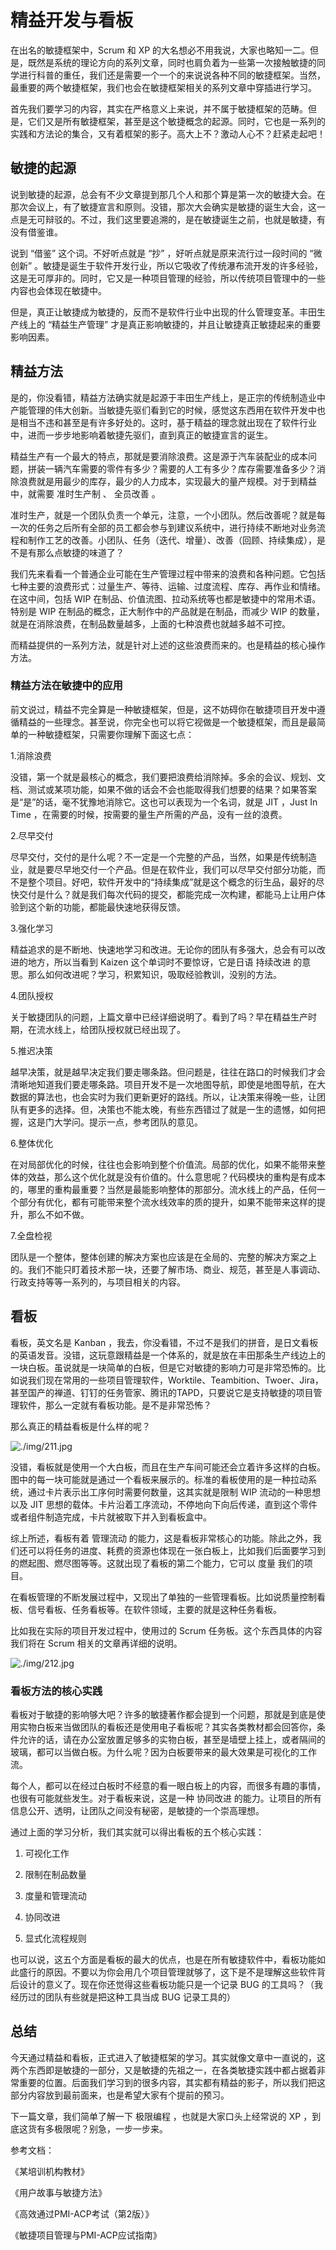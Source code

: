 # 精益开发与看板

在出名的敏捷框架中，Scrum 和 XP 的大名想必不用我说，大家也略知一二。但是，既然是系统的理论方向的系列文章，同时也肩负着为一些第一次接触敏捷的同学进行科普的重任，我们还是需要一个一个的来说说各种不同的敏捷框架。当然，最重要的两个敏捷框架，我们也会在敏捷框架相关的系列文章中穿插进行学习。

首先我们要学习的内容，其实在严格意义上来说，并不属于敏捷框架的范畴。但是，它们又是所有敏捷框架，甚至是这个敏捷概念的起源。同时，它也是一系列的实践和方法论的集合，又有着框架的影子。高大上不？激动人心不？赶紧走起吧！

## 敏捷的起源

说到敏捷的起源，总会有不少文章提到那几个人和那个算是第一次的敏捷大会。在那次会议上，有了敏捷宣言和原则。没错，那次大会确实是敏捷的诞生大会，这一点是无可辩驳的。不过，我们这里要追溯的，是在敏捷诞生之前，也就是敏捷，有没有借鉴谁。

说到 “借鉴” 这个词。不好听点就是 “抄” ，好听点就是原来流行过一段时间的 “微创新” 。敏捷是诞生于软件开发行业，所以它吸收了传统瀑布流开发的许多经验，这是无可厚非的。同时，它又是一种项目管理的经验，所以传统项目管理中的一些内容也会体现在敏捷中。

但是，真正让敏捷成为敏捷的，反而不是软件行业中出现的什么管理变革。丰田生产线上的 “精益生产管理” 才是真正影响敏捷的，并且让敏捷真正敏捷起来的重要影响因素。

## 精益方法

是的，你没看错，精益方法确实就是起源于丰田生产线上，是正宗的传统制造业中产能管理的伟大创新。当敏捷先驱们看到它的时候，感觉这东西用在软件开发中也是相当不违和甚至是有许多好处的。这时，基于精益的理念就出现在了软件行业中，进而一步步地影响着敏捷先驱们，直到真正的敏捷宣言的诞生。

精益生产有一个最大的特点，那就是要消除浪费。这是源于汽车装配业的成本问题，拼装一辆汽车需要的零件有多少？需要的人工有多少？库存需要准备多少？消除浪费就是用最少的库存，最少的人力成本，实现最大的量产规模。对于到精益中，就需要 准时生产制 、 全员改善 。

准时生产，就是一个团队负责一个单元，注意，一个小团队。然后改善呢？就是每一次的任务之后所有全部的员工都会参与到建议系统中，进行持续不断地对业务流程和制作工艺的改善。小团队、任务（迭代、增量）、改善（回顾、持续集成），是不是有那么点敏捷的味道了？

我们先来看看一个普通企业可能在生产管理过程中带来的浪费和各种问题。它包括七种主要的浪费形式：过量生产、等待、运输、过度流程、库存、再作业和情绪。在这中间，包括 WIP 在制品、价值流图、拉动系统等也都是敏捷中的常用术语。特别是 WIP 在制品的概念，正大制作中的产品就是在制品，而减少 WIP 的数量，就是在消除浪费，在制品数量越多，上面的七种浪费也就越多越不可控。

而精益提供的一系列方法，就是针对上述的这些浪费而来的。也是精益的核心操作方法。

### 精益方法在敏捷中的应用

前文说过，精益不完全算是一种敏捷框架，但是，这不妨碍你在敏捷项目开发中遵循精益的一些理念。甚至说，你完全也可以将它视做是一个敏捷框架，而且是最简单的一种敏捷框架，只需要你理解下面这七点：

1.消除浪费

没错，第一个就是最核心的概念，我们要把浪费给消除掉。多余的会议、规划、文档、测试或某项功能，如果不做的话会不会也能取得我们想要的结果？如果答案是“是”的话，毫不犹豫地消除它。这也可以表现为一个名词，就是 JIT ，Just In Time ，在需要的时候，按需要的量生产所需的产品，没有一丝的浪费。

2.尽早交付

尽早交付，交付的是什么呢？不一定是一个完整的产品，当然，如果是传统制造业，就是要尽早地交付一个产品。但是在软件业，我们可以尽早交付部分功能，而不是整个项目。好吧，软件开发中的“持续集成”就是这个概念的衍生品，最好的尽快交付是什么？就是我们每次代码的提交，都能完成一次构建，都能马上让用户体验到这个新的功能，都能最快速地获得反馈。

3.强化学习

精益追求的是不断地、快速地学习和改进。无论你的团队有多强大，总会有可以改进的地方，所以当看到 Kaizen 这个单词时不要惊讶，它是日语 持续改进 的意思。那么如何改进呢？学习，积累知识，吸取经验教训，没别的方法。

4.团队授权

关于敏捷团队的问题，上篇文章中已经详细说明了。看到了吗？早在精益生产时期，在流水线上，给团队授权就已经出现了。

5.推迟决策

越早决策，就是越早决定我们要走哪条路。但问题是，往往在路口的时候我们才会清晰地知道我们要走哪条路。项目开发不是一次地图导航，即使是地图导航，在大数据的算法也，也会实时为我们更新更好的路线。所以，让决策来得晚一些，让团队有更多的选择。但，决策也不能太晚，有些东西错过了就是一生的遗憾，如何把握，这是门大学问。提示一点，参考团队的意见。

6.整体优化

在对局部优化的时候，往往也会影响到整个价值流。局部的优化，如果不能带来整体的效益，那么这个优化就是没有价值的。什么意思呢？代码模块的重构是有成本的，哪里的重构最重要？当然是最能影响整体的那部分。流水线上的产品，任何一个部分有优化，都有可能带来整个流水线效率的质的提升，如果不能带来这样的提升，那么不如不做。

7.全盘检视

团队是一个整体，整体创建的解决方案也应该是在全局的、完整的解决方案之上的。我们不能只盯着技术那一块，还要了解市场、商业、规范，甚至是人事调动、行政支持等等一系列的，与项目相关的内容。

## 看板

看板，英文名是 Kanban ，我去，你没看错，不过不是我们的拼音，是日文看板的英语发音。没错，这玩意跟精益是一个体系的，就是放在丰田那条生产线边上的一块白板。虽说就是一块简单的白板，但是它对敏捷的影响力可是非常恐怖的。比如说我们现在常用的一些项目管理软件，Worktile、Teambition、Twoer、Jira，甚至国产的禅道、钉钉的任务管家、腾讯的TAPD，只要说它是支持敏捷的项目管理软件，那么一定就有看板功能。是不是非常恐怖？

那么真正的精益看板是什么样的呢？

![./img/211.jpg](./img/211.jpg)

没错，看板就是使用一个大白板，而且在生产车间可能还会立着许多这样的白板。图中的每一块可能就是通过一个看板来展示的。标准的看板使用的是一种拉动系统，通过卡片表示出工序何时需要何数量，这其实就是限制 WIP 流动的一种思想以及 JIT 思想的载体。卡片沿着工序流动，不停地向下向后传递，直到这个零件或者组件制造完成，卡片就被取下并入到看板盒中。

综上所述，看板有着 管理流动 的能力，这是看板非常核心的功能。除此之外，我们还可以将任务的进度、耗费的资源也体现在一张白板上，比如我们后面要学习到的燃起图、燃尽图等等。这就出现了看板的第二个能力，它可以 度量 我们的项目。

在看板管理的不断发展过程中，又现出了单独的一些管理看板。比如说质量控制看板、信号看板、任务看板等。在软件领域，主要的就是这种任务看板。

比如我在实际的项目开发过程中，使用过的 Scrum 任务板。这个东西具体的内容我们将在 Scrum 相关的文章再详细的说明。

![./img/212.jpg](./img/212.jpg)

### 看板方法的核心实践

看板对于敏捷的影响够大吧？许多的敏捷著作都会提到一个问题，那就是到底是使用实物白板来当做团队的看板还是使用电子看板呢？其实各类教材都会回答你，条件允许的话，请在办公室放置足够多的实物白板，甚至是墙壁上挂上，或者隔间的玻璃，都可以当做白板。为什么呢？因为白板要带来的最大效果是可视化的工作流。

每个人，都可以在经过白板时不经意的看一眼白板上的内容，而很多有趣的事情，也很有可能就些发生。对于看板来说，这是一种 协同改进 的能力。让项目的所有信息公开、透明，让团队之间没有秘密，是敏捷的一个崇高理想。

通过上面的学习分析，我们其实就可以得出看板的五个核心实践：

1. 可视化工作

2. 限制在制品数量

3. 度量和管理流动

4. 协同改进

5. 显式化流程规则

也可以说，这五个方面是看板的最大的优点，也是在所有敏捷软件中，看板功能如此盛行的原因。不要以为你会用几个项目管理就够了，这下是不是理解这些软件背后设计的意义了。现在你还觉得这些看板功能只是一个记录 BUG 的工具吗？（我经历过的团队有些就是把这种工具当成 BUG 记录工具的）

## 总结

今天通过精益和看板，正式进入了敏捷框架的学习。其实就像文章中一直说的，这两个东西即是敏捷的一部分，又是敏捷的先祖之一，在各类敏捷实践中都占据着非常重要的位置。后面我们学习到的很多内容，其实都有精益的影子，所以我们把这部分内容放到最前面来，也是希望大家有个提前的预习。

下一篇文章，我们简单了解一下 极限编程 ，也就是大家口头上经常说的 XP ，到底这货有多极限呢？别急，一步一步来。

参考文档：

《某培训机构教材》

《用户故事与敏捷方法》

《高效通过PMI-ACP考试（第2版）》

《敏捷项目管理与PMI-ACP应试指南》

